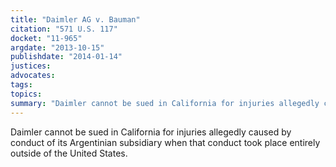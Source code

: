 ```yaml
---
title: "Daimler AG v. Bauman"
citation: "571 U.S. 117"
docket: "11-965"
argdate: "2013-10-15"
publishdate: "2014-01-14"
justices:
advocates:
tags:
topics:
summary: "Daimler cannot be sued in California for injuries allegedly caused by conduct of its Argentinian subsidiary when that conduct took place entirely outside of the United States."
---
```

Daimler cannot be sued in California for injuries allegedly caused by conduct of its Argentinian subsidiary when that conduct took place entirely outside of the United States.

